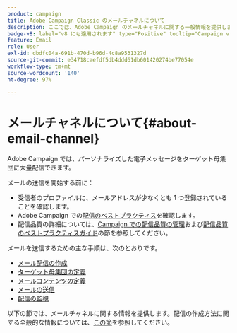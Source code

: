 ```yaml
---
product: campaign
title: Adobe Campaign Classic のメールチャネルについて
description: ここでは、Adobe Campaign のメールチャネルに関する一般情報を提供します。
badge-v8: label="v8 にも適用されます" type="Positive" tooltip="Campaign v8 にも適用されます"
feature: Email
role: User
exl-id: dbdfc04a-691b-470d-b96d-4c8a9531327d
source-git-commit: e34718caefdf5db4ddd61db601420274be77054e
workflow-type: tm+mt
source-wordcount: '140'
ht-degree: 97%

---
```


# メールチャネルについて{#about-email-channel}

Adobe Campaign では、パーソナライズした電子メッセージをターゲット母集団に大量配信できます。

メールの送信を開始する前に：

* 受信者のプロファイルに、メールアドレスが少なくとも 1 つ登録されていることを確認します。
* Adobe Campaign での[配信のベストプラクティス](delivery-best-practices.md)を確認します。
* 配信品質の詳細については、[Campaign での配信品質の管理](about-deliverability.md)および[配信品質のベストプラクティスガイド](https://experienceleague.adobe.com/docs/deliverability-learn/deliverability-best-practice-guide/introduction.html?lang=ja)の節を参照してください。

メールを送信するための主な手順は、次のとおりです。

* [メール配信の作成](creating-an-email-delivery.md)
* [ターゲット母集団の定義](steps-defining-the-target-population.md)
* [メールコンテンツの定義](defining-the-email-content.md)
* [メールの送信](sending-messages.md)
* [配信の監視](about-delivery-monitoring.md)

以下の節では、メールチャネルに関する情報を提供します。配信の作成方法に関する全般的な情報については、[この節](steps-about-delivery-creation-steps.md)を参照してください。
